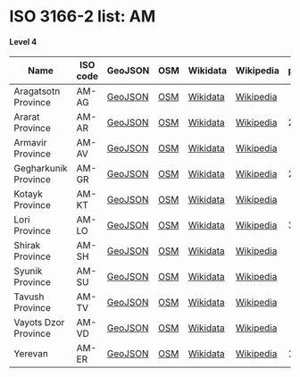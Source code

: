 # ISO 3166-2 list: AM


#### Level 4
Name | ISO code | GeoJSON | OSM | Wikidata | Wikipedia | population 
--- | --- | --- | --- | --- | --- | --- 
Aragatsotn Province | AM-AG | [GeoJSON](../../export/geojson/q7/iso2/AM/AM-AG.geojson) | [OSM](https://www.openstreetmap.org/relation/3917110) | [Wikidata](https://www.wikidata.org/wiki/Q17915) | [Wikipedia](http://en.wikipedia.org/wiki/hy%3A%D4%B1%D6%80%D5%A1%D5%A3%D5%A1%D5%AE%D5%B8%D5%BF%D5%B6%D5%AB%20%D5%B4%D5%A1%D6%80%D5%A6) | 
Ararat Province | AM-AR | [GeoJSON](../../export/geojson/q7/iso2/AM/AM-AR.geojson) | [OSM](https://www.openstreetmap.org/relation/364083) | [Wikidata](https://www.wikidata.org/wiki/Q199880) | [Wikipedia](http://en.wikipedia.org/wiki/hy%3A%D4%B1%D6%80%D5%A1%D6%80%D5%A1%D5%BF%D5%AB%20%D5%B4%D5%A1%D6%80%D5%A6) | 260367
Armavir Province | AM-AV | [GeoJSON](../../export/geojson/q7/iso2/AM/AM-AV.geojson) | [OSM](https://www.openstreetmap.org/relation/364086) | [Wikidata](https://www.wikidata.org/wiki/Q201147) | [Wikipedia](http://en.wikipedia.org/wiki/hy%3A%D4%B1%D6%80%D5%B4%D5%A1%D5%BE%D5%AB%D6%80%D5%AB%20%D5%B4%D5%A1%D6%80%D5%A6) | 
Gegharkunik Province | AM-GR | [GeoJSON](../../export/geojson/q7/iso2/AM/AM-GR.geojson) | [OSM](https://www.openstreetmap.org/relation/364080) | [Wikidata](https://www.wikidata.org/wiki/Q199905) | [Wikipedia](http://en.wikipedia.org/wiki/hy%3A%D4%B3%D5%A5%D5%B2%D5%A1%D6%80%D6%84%D5%B8%D6%82%D5%B6%D5%AB%D6%84%D5%AB%20%D5%B4%D5%A1%D6%80%D5%A6) | 235075
Kotayk Province | AM-KT | [GeoJSON](../../export/geojson/q7/iso2/AM/AM-KT.geojson) | [OSM](https://www.openstreetmap.org/relation/364084) | [Wikidata](https://www.wikidata.org/wiki/Q4511) | [Wikipedia](http://en.wikipedia.org/wiki/hy%3A%D4%BF%D5%B8%D5%BF%D5%A1%D5%B5%D6%84%D5%AB%20%D5%B4%D5%A1%D6%80%D5%A6) | 
Lori Province | AM-LO | [GeoJSON](../../export/geojson/q7/iso2/AM/AM-LO.geojson) | [OSM](https://www.openstreetmap.org/relation/364078) | [Wikidata](https://www.wikidata.org/wiki/Q200350) | [Wikipedia](http://en.wikipedia.org/wiki/hy%3A%D4%BC%D5%B8%D5%BC%D5%B8%D6%82%20%D5%B4%D5%A1%D6%80%D5%A6) | 392300
Shirak Province | AM-SH | [GeoJSON](../../export/geojson/q7/iso2/AM/AM-SH.geojson) | [OSM](https://www.openstreetmap.org/relation/364077) | [Wikidata](https://www.wikidata.org/wiki/Q201063) | [Wikipedia](http://en.wikipedia.org/wiki/hy%3A%D5%87%D5%AB%D6%80%D5%A1%D5%AF%D5%AB%20%D5%B4%D5%A1%D6%80%D5%A6) | 
Syunik Province | AM-SU | [GeoJSON](../../export/geojson/q7/iso2/AM/AM-SU.geojson) | [OSM](https://www.openstreetmap.org/relation/364082) | [Wikidata](https://www.wikidata.org/wiki/Q2523428) | [Wikipedia](http://en.wikipedia.org/wiki/ru%3A%D0%A1%D1%8E%D0%BD%D0%B8%D0%BA%D1%81%D0%BA%D0%B0%D1%8F%20%D0%BE%D0%B1%D0%BB%D0%B0%D1%81%D1%82%D1%8C) | 
Tavush Province | AM-TV | [GeoJSON](../../export/geojson/q7/iso2/AM/AM-TV.geojson) | [OSM](https://www.openstreetmap.org/relation/364079) | [Wikidata](https://www.wikidata.org/wiki/Q201140) | [Wikipedia](http://en.wikipedia.org/wiki/hy%3A%D5%8F%D5%A1%D5%BE%D5%B8%D6%82%D5%B7%D5%AB%20%D5%B4%D5%A1%D6%80%D5%A6) | 
Vayots Dzor Province | AM-VD | [GeoJSON](../../export/geojson/q7/iso2/AM/AM-VD.geojson) | [OSM](https://www.openstreetmap.org/relation/364081) | [Wikidata](https://www.wikidata.org/wiki/Q200124) | [Wikipedia](http://en.wikipedia.org/wiki/hy%3A%D5%8E%D5%A1%D5%B5%D5%B8%D6%81%20%D5%B1%D5%B8%D6%80%D5%AB%20%D5%B4%D5%A1%D6%80%D5%A6) | 
Yerevan | AM-ER | [GeoJSON](../../export/geojson/q7/iso2/AM/AM-ER.geojson) | [OSM](https://www.openstreetmap.org/relation/364087) | [Wikidata](https://www.wikidata.org/wiki/Q1953) | [Wikipedia](http://en.wikipedia.org/wiki/en%3AYerevan) | 1075800
